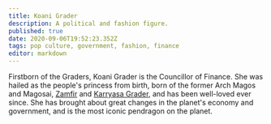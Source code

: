 ```yaml
---
title: Koani Grader
description: A political and fashion figure.
published: true
date: 2020-09-06T19:52:23.352Z
tags: pop culture, government, fashion, finance
editor: markdown
---
```


Firstborn of the Graders, Koani Grader is the Councillor of Finance. She was hailed as the people's princess from birth, born of the former Arch Magos and Magosai, [Zamfir](/historical-figures/zamfir_grader "wikilink") and [Karryasa Grader](/historical-figures/karryasa_grader "wikilink"), and has been well-loved ever since. She has brought about great changes in the planet's economy and government, and is the most iconic pendragon on the planet.